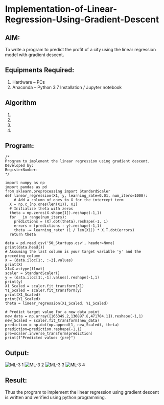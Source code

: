 # Implementation-of-Linear-Regression-Using-Gradient-Descent

## AIM:
To write a program to predict the profit of a city using the linear regression model with gradient descent.

## Equipments Required:
1. Hardware – PCs
2. Anaconda – Python 3.7 Installation / Jupyter notebook

## Algorithm
1. 
2. 
3. 
4. 

## Program:
```
/*
Program to implement the linear regression using gradient descent.
Developed by: 
RegisterNumber:  
*/
```
```
import numpy as np
import pandas as pd
from sklearn.preprocessing import StandardScaler
def linear_regression(X1, y, learning_rate=0.01, num_iters=1000):
    # Add a column of ones to X for the intercept term 
  X = np.c_[np.ones(len(X1)), X1]
  # Initialize theta with zeros
  theta = np.zeros(X.shape[1]).reshape(-1,1)
  for _ in range(num_iters):
    predictions = (X).dot(theta).reshape(-1, 1)
    errors = (predictions - y).reshape(-1,1)
    theta -= learning_rate* (1 / len(X1)) * X.T.dot(errors)
  return theta
```
```
data = pd.read_csv('50_Startups.csv', header=None)
print(data.head())
# Assuming the last column is your target variable 'y' and the preceding column 
X = (data.iloc[1:, :-2].values)
print(X)
X1=X.astype(float)
scaler = StandardScaler()
y = (data.iloc[1:,-1].values).reshape(-1,1)
print(y)
X1_Scaled = scaler.fit_transform(X1)
Y1_Scaled = scaler.fit_transform(y)
print(X1_Scaled)
print(Y1_Scaled)
theta = linear_regression(X1_Scaled, Y1_Scaled)
```
```
# Predict target value for a new data point
new_data = np.array([165349.2,136897.8,471784.1]).reshape(-1,1)
new_Scaled = scaler.fit_transform(new_data)
prediction = np.dot(np.append(1, new_Scaled), theta)
prediction=prediction.reshape(-1,1)
pre=scaler.inverse_transform(prediction)
print(f"Predicted value: {pre}")
```

## Output:
![ML-3 1](https://github.com/PuliNagaNeeraj/Implementation-of-Linear-Regression-Using-Gradient-Descent/assets/138849173/3c1e3a87-6017-4a53-bda0-52bbeb109620)
![ML-3 2](https://github.com/PuliNagaNeeraj/Implementation-of-Linear-Regression-Using-Gradient-Descent/assets/138849173/e9671b95-4e38-4897-9739-496df6115d76)
![ML-3 3](https://github.com/PuliNagaNeeraj/Implementation-of-Linear-Regression-Using-Gradient-Descent/assets/138849173/77c98f25-e0ef-4d70-8bb5-b5400528b049)
![ML-3 4](https://github.com/PuliNagaNeeraj/Implementation-of-Linear-Regression-Using-Gradient-Descent/assets/138849173/02b6b513-85b0-4658-9a29-7aec7a4e5ef1)


## Result:
Thus the program to implement the linear regression using gradient descent is written and verified using python programming.
